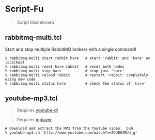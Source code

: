 Script-Fu
=========
> Script Miscellanea

## rabbitmq-multi.tcl

Start and stop multiple RabbitMQ brokers with a single command!

    % rabbitmq-multi start rabbit hare   # start 'rabbit' and 'hare' on localhost
    % rabbitmq-multi reset hare rabbit   # reset both nodes
    % rabbitmq-multi stop hare           # stop just 'hare'
    % rabbitmq-multi reload rabbit       # restart 'rabbit' completely using new code
    % rabbitmq-multi status hare         # check the status of 'hare'

## youtube-mp3.tcl

> Requires [youtube-dl](http://rg3.github.com/youtube-dl/)

> Requires [mplayer](http://www.mplayerhq.hu/)

    # Download and extract the MP3 from the YouTube video.  Duh.
    % youtube-mp3.sh 'http://www.youtube.com/watch?v=ZOU8GIRUd_g'

